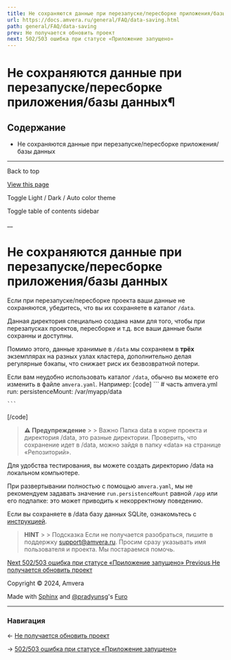 ```yaml
---
title: Не сохраняются данные при перезапуске/пересборке приложения/базы данных¶
url: https://docs.amvera.ru/general/FAQ/data-saving.html
path: general/FAQ/data-saving
prev: Не получается обновить проект
next: 502/503 ошибка при статусе «Приложение запущено»
---
```


# Не сохраняются данные при перезапуске/пересборке приложения/базы данных¶

## Содержание

- Не сохраняются данные при перезапуске/пересборке приложения/базы данных

---

Back to top

[ View this page ](<../../_sources/general/FAQ/data-saving.md.txt> "View this page")

Toggle Light / Dark / Auto color theme

Toggle table of contents sidebar

__

# Не сохраняются данные при перезапуске/пересборке приложения/базы данных

Если при перезапуске/пересборке проекта ваши данные не сохраняются, убедитесь, что вы их сохраняете в каталог ``/data``.

Данная директория специально создана нами для того, чтобы при перезапусках проектов, пересборке и т.д. все ваши данные были сохранны и доступны.

Помимо этого, данные хранимые в ``/data`` мы сохраняем в **трёх** экземплярах на разных узлах кластера, дополнительно делая регулярные бэкапы, что снижает риск их безвозвратной потери.

Если вам неудобно использовать каталог ``/data``, обычно вы можете его изменить в файле ``amvera.yaml``. Например:
[code] 
    ```
    # часть amvera.yml
    run:
      persistenceMount: /var/myapp/data
    
    ```
    
[/code]

> **⚠️ Предупреждение** > > Важно Папка data в корне проекта и директория /data, это разные директории. Проверить, что сохранение идет в /data, можно зайдя в папку «data» на странице «Репозиторий». 

Для удобства тестирования, вы можете создать директорию /data на локальном компьютере.

При развертывании полностью с помощью ``amvera.yaml``, мы не рекомендуем задавать значение ``run.persistenceMount`` равной ``/app`` или его подпапке: это может приводить к некорректному поведению.

Если вы сохраняете в /data базу данных SQLite, ознакомьтесь с [инструкцией](../../databases/sqlite.md).

> **HINT** > > Подсказка Если не получается разобраться, пишите в поддержку support@amvera.ru. Просим сразу указывать имя пользователя и проекта. Мы постараемся помочь. 

[ Next 502/503 ошибка при статусе «Приложение запущено» ](502-503-error.md) [ Previous Не получается обновить проект ](update.md)

Copyright © 2024, Amvera 

Made with [Sphinx](<https://www.sphinx-doc.org/>) and [@pradyunsg](<https://pradyunsg.me>)'s [Furo](<https://github.com/pradyunsg/furo>)


---

### Навигация

← [Не получается обновить проект](update.md)

→ [502/503 ошибка при статусе «Приложение запущено»](502-503-error.md)
